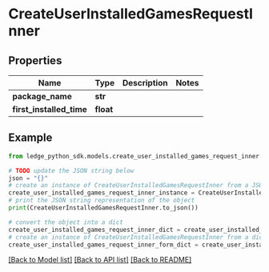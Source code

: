 # CreateUserInstalledGamesRequestInner


## Properties

Name | Type | Description | Notes
------------ | ------------- | ------------- | -------------
**package_name** | **str** |  | 
**first_installed_time** | **float** |  | 

## Example

```python
from ledge_python_sdk.models.create_user_installed_games_request_inner import CreateUserInstalledGamesRequestInner

# TODO update the JSON string below
json = "{}"
# create an instance of CreateUserInstalledGamesRequestInner from a JSON string
create_user_installed_games_request_inner_instance = CreateUserInstalledGamesRequestInner.from_json(json)
# print the JSON string representation of the object
print(CreateUserInstalledGamesRequestInner.to_json())

# convert the object into a dict
create_user_installed_games_request_inner_dict = create_user_installed_games_request_inner_instance.to_dict()
# create an instance of CreateUserInstalledGamesRequestInner from a dict
create_user_installed_games_request_inner_form_dict = create_user_installed_games_request_inner.from_dict(create_user_installed_games_request_inner_dict)
```
[[Back to Model list]](../README.md#documentation-for-models) [[Back to API list]](../README.md#documentation-for-api-endpoints) [[Back to README]](../README.md)


